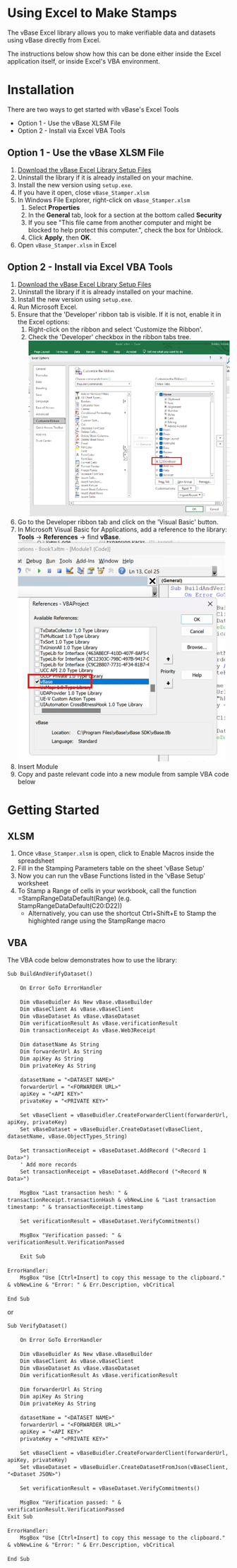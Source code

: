 # Using Excel to Make Stamps 

The vBase Excel library allows you to make verifiable data and datasets using vBase directly from Excel. 

The instructions below show how this can be done either inside the Excel application itself, or inside Excel's VBA environment. 

# Installation

There are two ways to get started with vBase's Excel Tools
- Option 1 - Use the vBase XLSM File
- Option 2 - Install via Excel VBA Tools


## Option 1 - Use the vBase XLSM File

1. [Download the vBase Excel Library Setup Files](setup.download)
2. Uninstall the library if it is already installed on your machine.
3. Install the new version using `setup.exe`.
4. If you have it open, close `vBase_Stamper.xlsm` 
5. In Windows File Explorer, right-click on `vBase_Stamper.xlsm`
    1. Select **Properties**
    2. In the **General** tab, look for a section at the bottom called **Security**
    3. If you see "This file came from another computer and might be blocked to help protect this computer.", check the box for Unblock.
    4. Click **Apply**, then **OK**.
6. Open `vBase_Stamper.xlsm` in Excel



## Option 2 - Install via Excel VBA Tools

1. [Download the vBase Excel Library Setup Files](setup.download)
2. Uninstall the library if it is already installed on your machine.
3. Install the new version using `setup.exe`.
4. Run Microsoft Excel.
5. Ensure that the 'Developer' ribbon tab is visible. If it is not, enable it in the Excel options:
    1. Right-click on the ribbon and select 'Customize the Ribbon'.
    2. Check the 'Developer' checkbox in the ribbon tabs tree.
       ![Customize the Ribbon](images/customize-the-ribbon.png)
6. Go to the Developer ribbon tab and click on the 'Visual Basic' button.
7. In Microsoft Visual Basic for Applications, add a reference to the library: **Tools** -> **References** -> find **vBase**.
   ![Add Reference](images/add-reference.png)
8. Insert Module
9. Copy and paste relevant code into a new module from sample VBA code below


# Getting Started

## XLSM 

1. Once `vBase_Stamper.xlsm` is open, click to Enable Macros inside the spreadsheet
2. Fill in the Stamping Parameters table on the sheet 'vBase Setup'
3. Now you can run the vBase Functions listed in the 'vBase Setup' worksheet
3. To Stamp a Range of cells in your workbook, call the function =StampRangeDataDefault(Range) (e.g. StampRangeDataDefault(C20:D22))
    - Alternatively, you can use the shortcut Ctrl+Shift+E to Stamp the highighted range using the StampRange macro


## VBA 

The VBA code below demonstrates how to use the library:


```vbnet
Sub BuildAndVerifyDataset()

    On Error GoTo ErrorHandler

    Dim vBaseBuidler As New vBase.vBaseBuilder
    Dim vBaseClient As vBase.vBaseClient
    Dim vBaseDataset As vBase.vBaseDataset
    Dim verificationResult As vBase.verificationResult
    Dim transactionReceipt As vBase.Web3Receipt

    Dim datasetName As String
    Dim forwarderUrl As String
    Dim apiKey As String
    Dim privateKey As String

    datasetName = "<DATASET NAME>"
    forwarderUrl = "<FORWARDER URL>"
    apiKey = "<API KEY>"
    privateKey = "<PRIVATE KEY>"

    Set vBaseClient = vBaseBuidler.CreateForwarderClient(forwarderUrl, apiKey, privateKey)
    Set vBaseDataset = vBaseBuidler.CreateDataset(vBaseClient, datasetName, vBase.ObjectTypes_String)

    Set transactionReceipt = vBaseDataset.AddRecord ("<Record 1 Data>")
    ' Add more records
    Set transactionReceipt = vBaseDataset.AddRecord ("<Record N Data>")

    MsgBox "Last transaction hesh: " & transactionReceipt.transactionHash & vbNewLine & "Last transaction timestamp: " & transactionReceipt.timestamp

    Set verificationResult = vBaseDataset.VerifyCommitments()

    MsgBox "Verification passed: " & verificationResult.VerificationPassed

    Exit Sub

ErrorHandler:
    MsgBox "Use [Ctrl+Insert] to copy this message to the clipboard." & vbNewLine & "Error: " & Err.Description, vbCritical

End Sub
```

or

```vbnet
Sub VerifyDataset()

    On Error GoTo ErrorHandler

    Dim vBaseBuidler As New vBase.vBaseBuilder
    Dim vBaseClient As vBase.vBaseClient
    Dim vBaseDataset As vBase.vBaseDataset
    Dim verificationResult As vBase.verificationResult

    Dim forwarderUrl As String
    Dim apiKey As String
    Dim privateKey As String

    datasetName = "<DATASET NAME>"
    forwarderUrl = "<FORWARDER URL>"
    apiKey = "<API KEY>"
    privateKey = "<PRIVATE KEY>"

    Set vBaseClient = vBaseBuidler.CreateForwarderClient(forwarderUrl, apiKey, privateKey)
    Set vBaseDataset = vBaseBuidler.CreateDatasetFromJson(vBaseClient, "<Dataset JSON>")

    Set verificationResult = vBaseDataset.VerifyCommitments()

    MsgBox "Verification passed: " & verificationResult.VerificationPassed
Exit Sub

ErrorHandler:
    MsgBox "Use [Ctrl+Insert] to copy this message to the clipboard." & vbNewLine & "Error: " & Err.Description, vbCritical

End Sub
```
